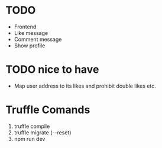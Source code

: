 # TODO
- Frontend
- Like message
- Comment message
- Show profile

# TODO nice to have
- Map user address to its likes and prohibit double likes etc.


# Truffle Comands
1. truffle compile
2. truffle migrate (--reset)
3. npm run dev